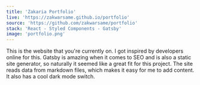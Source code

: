 ```yaml
---
title: 'Zakaria Portfolio'
live: 'https://zakwarsame.github.io/portfolio'
source: 'https://github.com/zakwarsame/portfolio'
stack: 'React - Styled Components - Gatsby'
image: 'portfolio.png'
---
```


This is the website that you're currently on. I got inspired by developers online for this. Gatsby is amazing when it comes to SEO and is also a static site generator, so naturally it seemed like a great fit for this project. The site reads data from markdown files, which makes it easy for me to add content. It also has a cool dark mode switch.

